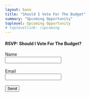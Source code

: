 ```yaml
---
layout: base
title: "Should I Vote For The Budget"
summary: "Upcoming Opportunity"
toplevel: Upcoming Opportunity
# toplevellink: /upcoming
---
```


<h4>RSVP: Should I Vote For The Budget?</h4>
<form action="https://formspree.io/f/xayzdydv" method="POST"> 
  Name<br/><input type="text" value="" name="name"><br/><br/>
  Email<br/><input type="text" value="" name="email"><br/><br/>
  <button type="submit">Send</button> 
  <input type="hidden" value="esb.com upcoming opportunity" name="form">
</form>
